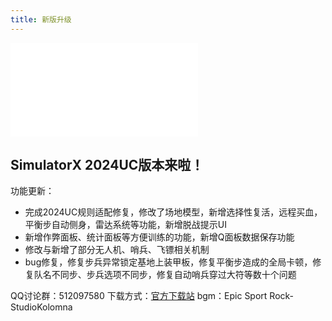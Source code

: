 ```yaml
---
title: 新版升级
---
```


<iframe src="//player.bilibili.com/player.html?aid=1906315872&bvid=BV1hU411U7qJ&cid=1627029798&p=1" scrolling="no" border="0" frameborder="no" framespacing="0" allowfullscreen="true"> </iframe>

## SimulatorX 2024UC版本来啦！

功能更新：
  - 完成2024UC规则适配修复，修改了场地模型，新增选择性复活，远程买血，平衡步自动侧身，雷达系统等功能，新增脱战提示UI
  - 新增作弊面板、统计面板等方便训练的功能，新增Q面板数据保存功能
  - 修改与新增了部分无人机、哨兵、飞镖相关机制
  - bug修复，修复步兵异常锁定基地上装甲板，修复平衡步造成的全局卡顿，修复队名不同步、步兵选项不同步，修复自动哨兵穿过大符等数十个问题

QQ讨论群：512097580
下载方式：[官方下载站](https://dl.sim.scutbot.cn/)
bgm：Epic Sport Rock-StudioKolomna
